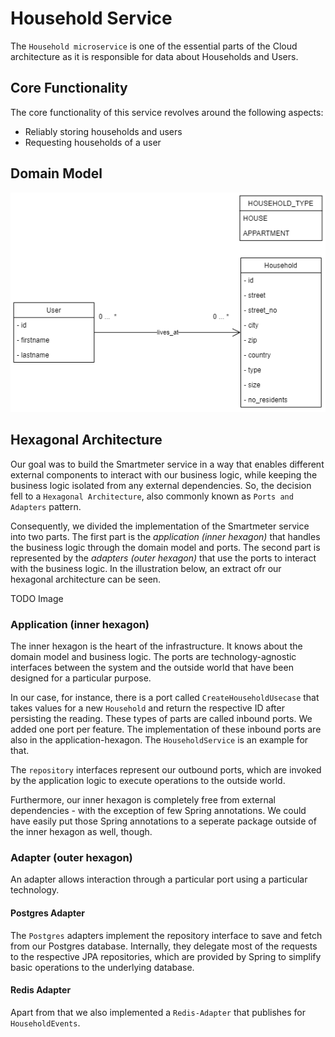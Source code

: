 # Household Service

The `Household microservice` is one of the essential parts of the Cloud architecture as it is responsible for data about Households and Users.

## Core Functionality

The core functionality of this service revolves around the following aspects:

- Reliably storing households and users
- Requesting households of a user

## Domain Model

![domain_model](../images/Domain_Model_Household.png)

## Hexagonal Architecture

Our goal was to build the Smartmeter service in a way that enables different external components to interact with our business logic, while keeping the business logic isolated from any external dependencies. So, the decision fell to a `Hexagonal Architecture`, also commonly known as `Ports and Adapters` pattern.

Consequently, we divided the implementation of the Smartmeter service into two parts. The first part is the _application (inner hexagon)_ that handles the business logic through the domain model and ports. The second part is represented by the _adapters (outer hexagon)_ that use the ports to interact with the business logic. In the illustration below, an extract ofr our hexagonal architecture can be seen.

TODO Image

### Application (inner hexagon)

The inner hexagon is the heart of the infrastructure. It knows about the domain model and business logic. The ports are technology-agnostic interfaces between the system and the outside world that have been designed for a particular purpose.

In our case, for instance, there is a port called `CreateHouseholdUsecase` that takes values for a new `Household` and return the respective ID after persisting the reading. These types of parts are called inbound ports. We added one port per feature. The implementation of these inbound ports are also in the application-hexagon. The `HouseholdService` is an example for that.

The `repository` interfaces represent our outbound ports, which are invoked by the application logic to execute operations to the outside world.

Furthermore, our inner hexagon is completely free from external dependencies - with the exception of few Spring annotations. We could have easily put those Spring annotations to a seperate package outside of the inner hexagon as well, though.

### Adapter (outer hexagon)

An adapter allows interaction through a particular port using a particular technology.

#### Postgres Adapter

The `Postgres` adapters implement the repository interface to save and fetch from our Postgres database. Internally, they delegate most of the requests to the respective JPA repositories, which are provided by Spring to simplify basic operations to the underlying database.

#### Redis Adapter

Apart from that we also implemented a `Redis-Adapter` that publishes for `HouseholdEvents`.
